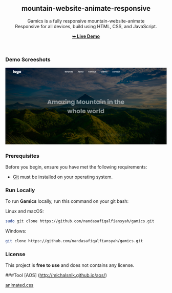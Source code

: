 <div align="center">
  
  <br />
  <br />

  <h2 align="center">mountain-website-animate-responsive</h2>

  Gamics is a fully responsive mountain-website-animate <br />Responsive for all devices, build using HTML, CSS, and JavaScript.

  <a href="https://nandasafiqalfiansyah.github.io/mountain-website-animate-responsive/"><strong>➥ Live Demo</strong></a>

</div>

<br />

### Demo Screeshots

![Uploading image.png…](https://github.com/nandasafiqalfiansyah/mountain-website-animate-responsive/blob/main/Capture.PNG?raw=true)

### Prerequisites

Before you begin, ensure you have met the following requirements:

* [Git](https://git-scm.com/downloads "Download Git") must be installed on your operating system.

### Run Locally

To run **Gamics** locally, run this command on your git bash:

Linux and macOS:

```bash
sudo git clone https://github.com/nandasafiqalfiansyah/gamics.git
```

Windows:

```bash
git clone https://github.com/nandasafiqalfiansyah/gamics.git
```


### License

This project is **free to use** and does not contains any license.

###Tool
[AOS]
(http://michalsnik.github.io/aos/)

[animated.css](https://r.search.yahoo.com/_ylt=Awrgw6_WB1BjnF4Ma75XNyoA;_ylu=Y29sbwNncTEEcG9zAzEEdnRpZANMT0NVSTA1NF8xBHNlYwNzcg--/RV=2/RE=1666218070/RO=10/RU=https%3a%2f%2fanimate.style%2f/RK=2/RS=ae7jJTeJiHpzrwMFXZJyqkycH7s-)

